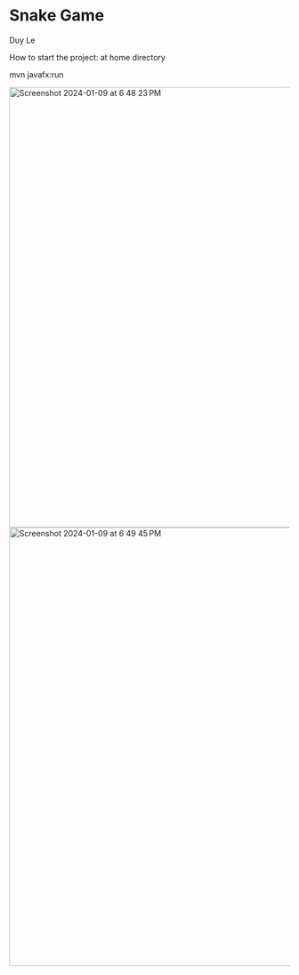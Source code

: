 # Snake Game
Duy Le


How to start the project:
at home directory

mvn javafx:run

<img width="792" alt="Screenshot 2024-01-09 at 6 48 23 PM" src="https://github.com/DuyL33/Snake/assets/118499289/b73e8d65-17ad-48f4-961f-b1a2fb4e4eca">

<img width="789" alt="Screenshot 2024-01-09 at 6 49 45 PM" src="https://github.com/DuyL33/Snake/assets/118499289/65e61647-2a54-4778-8a8e-84e5735a60a3">
